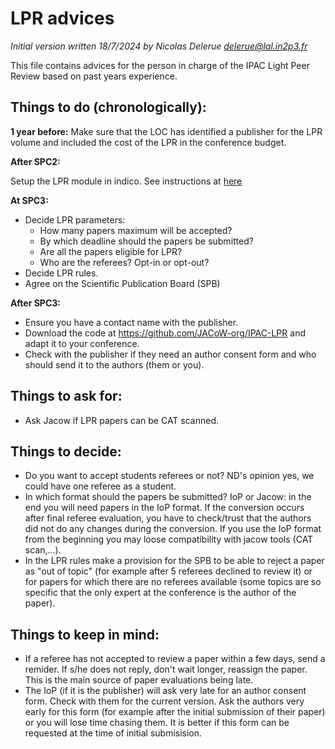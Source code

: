 # LPR advices

*Initial version written 18/7/2024 by Nicolas Delerue delerue@lal.in2p3.fr*

This file contains advices for the person in charge of the IPAC Light Peer Review based on past years experience.

## Things to do (chronologically):

**1 year before:** Make sure that the LOC has identified a publisher for the LPR volume and included the cost of the LPR in the conference budget. 

**After SPC2:**

Setup the LPR module in indico. See instructions at [here](./module.md)

**At SPC3:**

* Decide LPR parameters:
  * How many papers maximum will be accepted?
  * By which deadline should the papers be submitted?
  * Are all the papers eligible for LPR?
  * Who are the referees? Opt-in or opt-out?
* Decide LPR rules. 
* Agree on the Scientific Publication Board (SPB)

**After SPC3:**

* Ensure you have a contact name with the publisher.
* Download the code at https://github.com/JACoW-org/IPAC-LPR and adapt it to your conference.
* Check with the publisher if they need an author consent form and who should send it to the authors (them or you).

## Things to ask for:

* Ask Jacow if LPR papers can be CAT scanned.

## Things to decide:

* Do you want to accept students referees or not? ND's opinion yes, we could have one referee as a student.
* In which format should the papers be submitted? IoP or Jacow: in the end you will need papers in the IoP format. If the conversion occurs after final referee evaluation, you have to check/trust that the authors did not do any changes during the conversion. If you use the IoP format from the beginning you may loose compatibility with jacow tools (CAT scan,...).
* In the LPR rules make a provision for the SPB to be able to reject a paper as "out of topic" (for example after 5 referees declined to review it) or for papers for which there are no referees available (some topics are so specific that the only expert at the conference is the author of the paper).

## Things to keep in mind:

- If a referee has not accepted to review a paper within a few days, send a remider. If s/he does not reply, don't wait longer, reassign the paper. This is the main source of paper evaluations being late.
- The IoP (if it is the publisher) will ask very late for an author consent form. Check with them for the current version. Ask the authors very early for this form (for example after the initial submission of their paper) or you will lose time chasing them. It is better if this form can be requested at the time of initial submisision.


